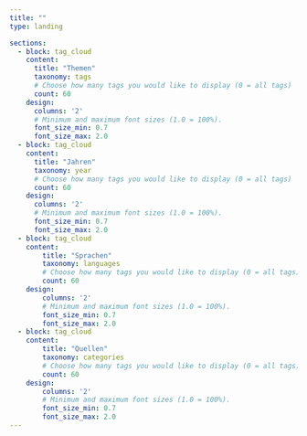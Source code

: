 ```yaml
---
title: ""
type: landing

sections:
  - block: tag_cloud
    content:
      title: "Themen"
      taxonomy: tags
      # Choose how many tags you would like to display (0 = all tags)
      count: 60
    design:
      columns: '2'
      # Minimum and maximum font sizes (1.0 = 100%).
      font_size_min: 0.7
      font_size_max: 2.0
  - block: tag_cloud
    content:
      title: "Jahren"
      taxonomy: year
      # Choose how many tags you would like to display (0 = all tags)
      count: 60
    design:
      columns: '2'
      # Minimum and maximum font sizes (1.0 = 100%).
      font_size_min: 0.7
      font_size_max: 2.0
  - block: tag_cloud
    content:
        title: "Sprachen"
        taxonomy: languages
        # Choose how many tags you would like to display (0 = all tags)
        count: 60
    design:
        columns: '2'
        # Minimum and maximum font sizes (1.0 = 100%).
        font_size_min: 0.7
        font_size_max: 2.0
  - block: tag_cloud
    content:
        title: "Quellen"
        taxonomy: categories
        # Choose how many tags you would like to display (0 = all tags)
        count: 60
    design:
        columns: '2'
        # Minimum and maximum font sizes (1.0 = 100%).
        font_size_min: 0.7
        font_size_max: 2.0
---
```


